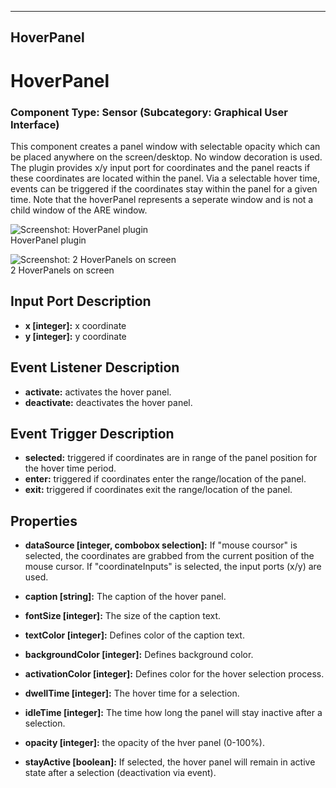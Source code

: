    
---
HoverPanel
---

# HoverPanel

### Component Type: Sensor (Subcategory: Graphical User Interface)

This component creates a panel window with selectable opacity which can be placed anywhere on the screen/desktop. No window decoration is used. The plugin provides x/y input port for coordinates and the panel reacts if these coordinates are located within the panel. Via a selectable hover time, events can be triggered if the coordinates stay within the panel for a given time. Note that the hoverPanel represents a seperate window and is not a child window of the ARE window.

![Screenshot:
        HoverPanel plugin](img/HoverPanel.jpg "Screenshot: HoverPanel plugin")  
HoverPanel plugin

![Screenshot:
        2 HoverPanels on screen](img/HoverPanelScreen.jpg "Screenshot: 2 HoverPanels on screen")  
2 HoverPanels on screen

## Input Port Description

*   **x \[integer\]:** x coordinate
*   **y \[integer\]:** y coordinate

## Event Listener Description

*   **activate:** activates the hover panel.
*   **deactivate:** deactivates the hover panel.

## Event Trigger Description

*   **selected:** triggered if coordinates are in range of the panel position for the hover time period.
*   **enter:** triggered if coordinates enter the range/location of the panel.
*   **exit:** triggered if coordinates exit the range/location of the panel.

## Properties

*   **dataSource \[integer, combobox selection\]:** If "mouse coursor" is selected, the coordinates are grabbed from the current position of the mouse cursor. If "coordinateInputs" is selected, the input ports (x/y) are used.
*   **caption \[string\]:** The caption of the hover panel.  
    
*   **fontSize \[integer\]:** The size of the caption text.  
    
*   **textColor \[integer\]:** Defines color of the caption text.
*   **backgroundColor \[integer\]:** Defines background color.
*   **activationColor \[integer\]:** Defines color for the hover selection process.
*   **dwellTime \[integer\]:** The hover time for a selection.
*   **idleTime \[integer\]:** The time how long the panel will stay inactive after a selection.
*   **opacity \[integer\]:** the opacity of the hver panel (0-100%).
*   **stayActive \[boolean\]:** If selected, the hover panel will remain in active state after a selection (deactivation via event).